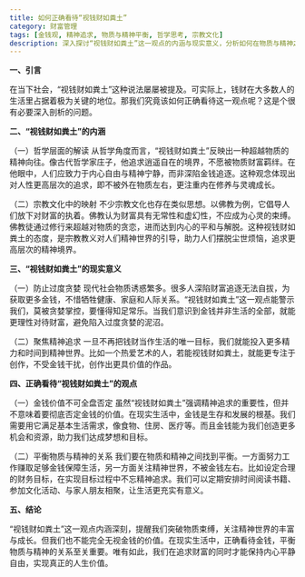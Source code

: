 ```yaml
---
title: 如何正确看待“视钱财如粪土”
category: 财富管理
tags: [金钱观, 精神追求, 物质与精神平衡, 哲学思考, 宗教文化]
description: 深入探讨“视钱财如粪土”这一观点的内涵与现实意义，分析如何在物质与精神之间找到平衡，实现人生的真正价值。
---
```


**一、引言**

在当下社会，“视钱财如粪土”这种说法屡屡被提及。可实际上，钱财在大多数人的生活里占据着极为关键的地位。那我们究竟该如何正确看待这一观点呢？这是个很有必要深入剖析的问题。

**二、“视钱财如粪土”的内涵**

（一）哲学层面的解读
从哲学角度而言，“视钱财如粪土”反映出一种超越物质的精神向往。像古代哲学家庄子，他追求逍遥自在的境界，不愿被物质财富羁绊。在他眼中，人们应致力于内心自由与精神宁静，而非深陷金钱追逐。这种观念体现出对人性更高层次的追求，即不被外在物质左右，更注重内在修养与灵魂成长。

（二）宗教文化中的映射
不少宗教文化也存在类似思想。以佛教为例，它倡导人们放下对财富的执着。佛教认为财富具有无常性和虚幻性，不应成为心灵的束缚。佛教徒通过修行来超越对物质的贪恋，进而达到内心的平和与解脱。这种视钱财如粪土的态度，是宗教教义对人们精神世界的引导，助力人们摆脱尘世烦恼，追求更高层次的精神境界。

**三、“视钱财如粪土”的现实意义**

（一）防止过度贪婪
现代社会物质诱惑繁多。很多人深陷财富追逐无法自拔，为获取更多金钱，不惜牺牲健康、家庭和人际关系。“视钱财如粪土”这一观点能警示我们，莫被贪婪掌控，要懂得知足常乐。当我们意识到金钱并非生活的全部，就能更理性对待财富，避免陷入过度贪婪的泥沼。

（二）聚焦精神追求
一旦不再把钱财当作生活的唯一目标，我们就能投入更多精力和时间到精神世界。比如一个热爱艺术的人，若能视钱财如粪土，就能更专注于创作，不受金钱干扰，创作出更具价值的作品。

**四、正确看待“视钱财如粪土”的观点**

（一）金钱价值不可全盘否定
虽然“视钱财如粪土”强调精神追求的重要性，但并不意味着要彻底否定金钱的价值。在现实生活中，金钱是生存和发展的根基。我们需要用它满足基本生活需求，像食物、住房、医疗等。而且金钱能为我们创造更多机会和资源，助力我们达成梦想和目标。

（二）平衡物质与精神的关系
我们要在物质和精神之间找到平衡。一方面努力工作赚取足够金钱保障生活，另一方面关注精神世界，不被金钱左右。比如设定合理的财务目标，在实现目标过程中不忘精神追求。我们可以定期安排时间阅读书籍、参加文化活动、与家人朋友相聚，让生活更充实有意义。

**五、结论**

“视钱财如粪土”这一观点内涵深刻，提醒我们突破物质束缚，关注精神世界的丰富与成长。但我们也不能完全无视金钱的价值。在现实生活中，正确看待金钱，平衡物质与精神的关系至关重要。唯有如此，我们在追求财富的同时才能保持内心平静自由，实现真正的人生价值。